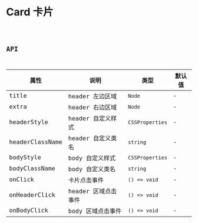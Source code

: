 # Card 卡片

<code src="./demos/index.tsx" />

## API

| 属性            | 说明                | 类型                                                            | 默认值 |
| --------------- | ------------------- | --------------------------------------------------------------- | ------ |
| title           | header 左边区域     | `Node`                                                     | -      |
| extra           | header 右边区域     | `Node`                                                     | -      |
| headerStyle     | header 自定义样式   | `CSSProperties`                                           | -      |
| headerClassName | header 自定义类名   | `string`                                                        | -      |
| bodyStyle       | body 自定义样式     | `CSSProperties`                                           | -      |
| bodyClassName   | body 自定义类名     | `string`                                                        | -      |
| onClick         | 卡片点击事件        | `() => void` | -      |
| onHeaderClick   | header 区域点击事件 | `() => void` | -      |
| onBodyClick     | body 区域点击事件   | `() => void` | -      |
